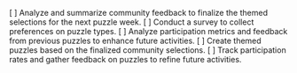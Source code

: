 [ ] Analyze and summarize community feedback to finalize the themed selections for the next puzzle week.
[ ] Conduct a survey to collect preferences on puzzle types.
[ ] Analyze participation metrics and feedback from previous puzzles to enhance future activities.
[ ] Create themed puzzles based on the finalized community selections.
[ ] Track participation rates and gather feedback on puzzles to refine future activities.
